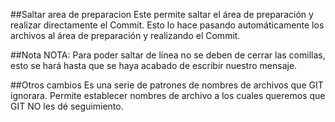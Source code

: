 ##Saltar area de preparacion
Este permite saltar el área de preparación y realizar directamente el Commit.  Esto lo hace pasando automáticamente los archivos al área de preparación y realizando el Commit.

##Nota
NOTA: Para poder saltar de línea no se deben de cerrar las comillas, esto se hará hasta que se haya acabado de escribir nuestro mensaje.

##Otros cambios
Es una serie de patrones de nombres de archivos que GIT ignorara. Permite establecer nombres de archivo a los cuales queremos que GIT NO les dé seguimiento.